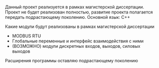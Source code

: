 Данный проект реализуется в рамках магистерской диссертации.
Проект не будет реализован полностью, развитие проекта полагается передать подрастающему поколению.
Основной язык: С++

Какие модули будут реализованы в рамках магистерской диссертации
- MODBUS RTU
- Глобальные переменные и интерфейс взаимодействия с ними
- (ВОЗМОЖНО) модули дискретных входов, выходов, силовых выходов

Расширения программы оставляю подрастающему поколению
